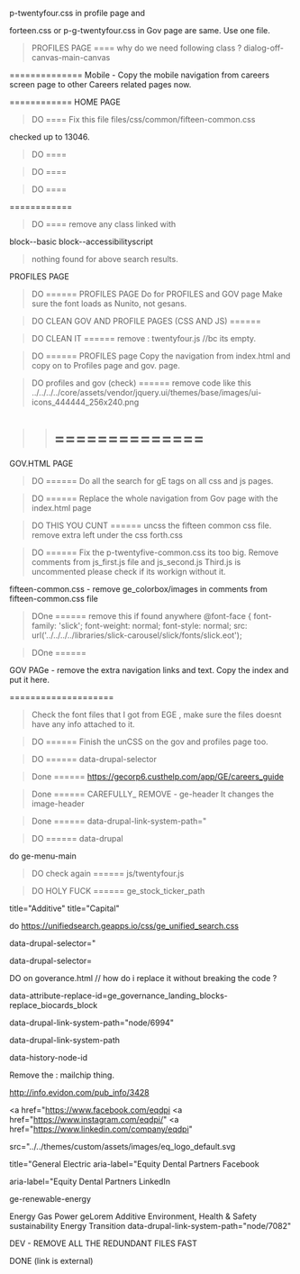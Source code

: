 p-twentyfour.css in profile page and 


forteen.css or  p-g-twentyfour.css in Gov page are same.  Use one file. 

> PROFILES PAGE ==== 
why do we need following class ?
dialog-off-canvas-main-canvas

==============
Mobile -  Copy the mobile navigation from careers screen page to other Careers related pages now. 

============
HOME PAGE 

> DO ==== 
Fix this file 
files/css/common/fifteen-common.css

checked up to 13046. 
> DO ==== 


> DO ==== 

> DO ==== 


============
> DO ==== 
remove any class linked with 
 
 block--basic block--accessibilityscript

> nothing found for above search results. 


PROFILES PAGE 


> DO ======  PROFILES PAGE 
Do for PROFILES and GOV page
Make sure the font loads as Nunito, not gesans. 

>  DO  CLEAN GOV AND PROFILE PAGES (CSS AND JS)  ====== 



>  DO  CLEAN IT  ====== 
remove : twentyfour.js  //bc its empty. 

<link rel="stylesheet" media="all"
    href="../../sites/default/files/css/profiles/p-twentyfour.css" />
  

>  DO ====== 
PROFILES page 
Copy the navigation from index.html and copy on to Profiles page and gov. page. 

>  DO  profiles and gov (check) ====== 
remove code like this 
../../../../core/assets/vendor/jquery.ui/themes/base/images/ui-icons_444444_256x240.png

>>==============
>>==============


GOV.HTML PAGE  
>  DO ====== 
Do all the search for gE tags on all css and js pages. 

>  DO ====== 
Replace the whole navigation from Gov page with the index.html page



>  DO THIS YOU CUNT  ====== 
uncss the fifteen common css file. 
remove extra left under the css forth.css


>  DO  ====== 
Fix the p-twentyfive-common.css its too big. 
Remove comments from js_first.js file and js_second.js 
Third.js is uncommented  please check if its workign without it. 

fifteen-common.css   - remove  ge_colorbox/images  in comments from fifteen-common.css file


>  DOne  ====== 
remove this if found anywhere 
@font-face {
  font-family: 'slick';
  font-weight: normal;
  font-style: normal;
  src: url('../../../../libraries/slick-carousel/slick/fonts/slick.eot');


>  DOne  ====== 

GOV PAGe - 
remove the extra navigation links and text. 
Copy the index and put it here. 


====================

> Check the font files that I got from EGE , make sure the files doesnt have any info attached to it. 

>  DO  ====== 
Finish the unCSS on the gov and profiles page too. 

>  DO  ====== 
data-drupal-selector


>  Done  ====== 
https://gecorp6.custhelp.com/app/GE/careers_guide


>  Done  ====== 
CAREFULLY_ REMOVE  -  ge-header    It changes the image-header 

>  Done  ====== 
data-drupal-link-system-path="


>  DO  ====== 
 data-drupal

do 
ge-menu-main

>  DO check again  ====== 
js/twentyfour.js


>  DO HOLY FUCK  ====== 
ge_stock_ticker_path

title="Additive"
title="Capital"

do 
https://unifiedsearch.geapps.io/css/ge_unified_search.css

data-drupal-selector="

data-drupal-selector=




DO   on goverance.html //  how do i replace it without breaking the code ?

data-attribute-replace-id=ge_governance_landing_blocks-replace_biocards_block



data-drupal-link-system-path="node/6994"


data-drupal-link-system-path

data-history-node-id

Remove the : mailchip thing. 

http://info.evidon.com/pub_info/3428

<a href="https://www.facebook.com/eqdpi
<a href="https://www.instagram.com/eqdpi/"
<a href="https://www.linkedin.com/company/eqdpi" 

src="../../themes/custom/assets/images/eq_logo_default.svg

title="General Electric
aria-label="Equity Dental Partners Facebook

aria-label="Equity Dental Partners LinkedIn

ge-renewable-energy
<section id="ge-renewable-energy" 

Energy
Gas Power
geLorem
Additive
Environment, Health &amp; Safety
sustainability
Energy Transition
data-drupal-link-system-path="node/7082"

DEV -  REMOVE ALL THE REDUNDANT FILES FAST 





DONE 
<span class="fa-ext extlink"><span class="ficon-external-link-rd"
                          title="(link is external)"></span><span class="visually-hidden">(link is
                          external)</span></span>